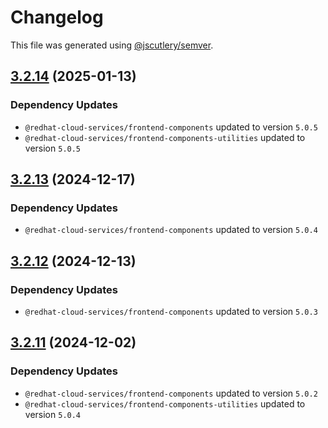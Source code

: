 # Changelog

This file was generated using [@jscutlery/semver](https://github.com/jscutlery/semver).

## [3.2.14](https://github.com/RedHatInsights/frontend-components/compare/@redhat-cloud-services/rule-components-3.2.13...@redhat-cloud-services/rule-components-3.2.14) (2025-01-13)

### Dependency Updates

* `@redhat-cloud-services/frontend-components` updated to version `5.0.5`
* `@redhat-cloud-services/frontend-components-utilities` updated to version `5.0.5`
## [3.2.13](https://github.com/RedHatInsights/frontend-components/compare/@redhat-cloud-services/rule-components-3.2.12...@redhat-cloud-services/rule-components-3.2.13) (2024-12-17)

### Dependency Updates

* `@redhat-cloud-services/frontend-components` updated to version `5.0.4`
## [3.2.12](https://github.com/RedHatInsights/frontend-components/compare/@redhat-cloud-services/rule-components-3.2.11...@redhat-cloud-services/rule-components-3.2.12) (2024-12-13)

### Dependency Updates

* `@redhat-cloud-services/frontend-components` updated to version `5.0.3`
## [3.2.11](https://github.com/RedHatInsights/frontend-components/compare/@redhat-cloud-services/rule-components-3.2.10...@redhat-cloud-services/rule-components-3.2.11) (2024-12-02)

### Dependency Updates

* `@redhat-cloud-services/frontend-components` updated to version `5.0.2`
* `@redhat-cloud-services/frontend-components-utilities` updated to version `5.0.4`
